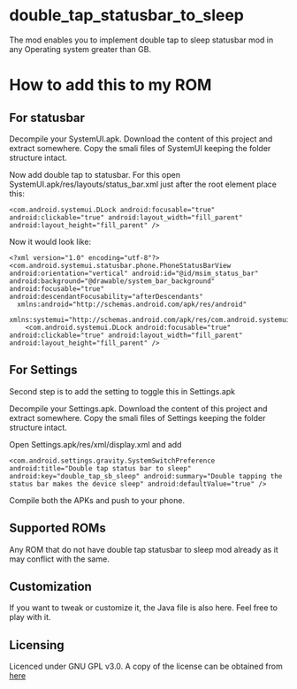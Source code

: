 # double_tap_statusbar_to_sleep

The mod enables you to implement double tap to sleep statusbar mod in any Operating system greater than GB.


# How to add this to my ROM

For statusbar
----------------------------------

Decompile your SystemUI.apk. Download the content of this project and extract somewhere. Copy the smali files of SystemUI keeping the folder structure intact.

Now add double tap to statusbar. For this open SystemUI.apk/res/layouts/status_bar.xml just after the root element place this:

```
<com.android.systemui.DLock android:focusable="true" android:clickable="true" android:layout_width="fill_parent" android:layout_height="fill_parent" />
```

Now it would look like:

```
<?xml version="1.0" encoding="utf-8"?>
<com.android.systemui.statusbar.phone.PhoneStatusBarView android:orientation="vertical" android:id="@id/msim_status_bar" android:background="@drawable/system_bar_background" android:focusable="true" android:descendantFocusability="afterDescendants"
  xmlns:android="http://schemas.android.com/apk/res/android"
  xmlns:systemui="http://schemas.android.com/apk/res/com.android.systemui">
    <com.android.systemui.DLock android:focusable="true" android:clickable="true" android:layout_width="fill_parent" android:layout_height="fill_parent" /> 
```

For Settings
----------------------------------

Second step is to add the setting to toggle this in Settings.apk

Decompile your Settings.apk. Download the content of this project and extract somewhere. Copy the smali files of Settings keeping the folder structure intact.

Open Settings.apk/res/xml/display.xml and add

```
<com.android.settings.gravity.SystemSwitchPreference android:title="Double tap status bar to sleep" android:key="double_tap_sb_sleep" android:summary="Double tapping the status bar makes the device sleep" android:defaultValue="true" />
```

Compile both the APKs and push to your phone.

Supported ROMs
----------------------------------

Any ROM that do not have double tap statusbar to sleep mod already as it may conflict with the same.

Customization
----------------------------------

If you want to tweak or customize it, the Java file is also here. Feel free to play with it.

Licensing
----------------------------------

Licenced under GNU GPL v3.0. A copy of the license can be obtained from [here](https://www.gnu.org/licenses/gpl-3.0.en.html)

